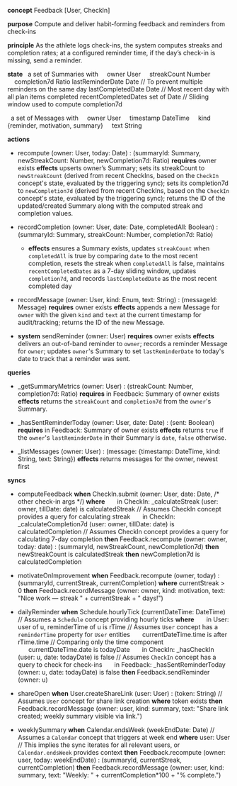 **concept** Feedback \[User, CheckIn]

**purpose** Compute and deliver habit-forming feedback and reminders from
check-ins

**principle** As the athlete logs check-ins, the system computes streaks and
completion rates; at a configured reminder time, if the day’s check-in is
missing, send a reminder.

**state**   a set of Summaries with     owner User     streakCount Number
    completion7d Ratio lastReminderDate Date // To prevent multiple reminders on
the same day lastCompletedDate Date // Most recent day with all plan items
completed recentCompletedDates set of Date // Sliding window used to compute
completion7d

  a set of Messages with     owner User     timestamp DateTime     kind
{reminder, motivation, summary}     text String

**actions**

- recompute (owner: User, today: Date) : (summaryId: Summary, newStreakCount:
  Number, newCompletion7d: Ratio) **requires** owner exists **effects** upserts
  owner’s Summary; sets its streakCount to `newStreakCount` (derived from recent
  CheckIns, based on the `CheckIn` concept's state, evaluated by the triggering
  sync); sets its completion7d to `newCompletion7d` (derived from recent
  CheckIns, based on the `CheckIn` concept's state, evaluated by the triggering
  sync); returns the ID of the updated/created Summary along with the computed
  streak and completion values.

- recordCompletion (owner: User, date: Date, completedAll: Boolean) :
  (summaryId: Summary, streakCount: Number, completion7d: Ratio)
  - **effects** ensures a Summary exists, updates `streakCount` when
    `completedAll` is true by comparing `date` to the most recent completion,
    resets the streak when `completedAll` is false, maintains
    `recentCompletedDates` as a 7-day sliding window, updates `completion7d`,
    and records `lastCompletedDate` as the most recent completed day

- recordMessage (owner: User, kind: Enum, text: String) : (messageId: Message)
  **requires** owner exists **effects** appends a new Message for `owner` with
  the given `kind` and `text` at the current timestamp for audit/tracking;
  returns the ID of the new Message.

- **system** sendReminder (owner: User) **requires** owner exists **effects**
  delivers an out-of-band reminder to `owner`; records a reminder Message for
  `owner`; updates `owner`'s Summary to set `lastReminderDate` to today's date
  to track that a reminder was sent.

**queries**

- _getSummaryMetrics (owner: User) : (streakCount: Number, completion7d: Ratio)
  **requires** in Feedback: Summary of owner exists **effects** returns the
  `streakCount` and `completion7d` from the `owner`'s Summary.

- _hasSentReminderToday (owner: User, date: Date) : (sent: Boolean) **requires**
  in Feedback: Summary of owner exists **effects** returns `true` if the
  `owner`'s `lastReminderDate` in their Summary is `date`, `false` otherwise.

- _listMessages (owner: User) : (message: {timestamp: DateTime, kind: String,
  text: String}) **effects** returns messages for the owner, newest first

**syncs**

- computeFeedback **when** CheckIn.submit (owner: User, date: Date, /* other
  check-in args */) **where**       in CheckIn: _calculateStreak (user: owner,
  tillDate: date) is calculatedStreak // Assumes CheckIn concept provides a
  query for calculating streak       in CheckIn: _calculateCompletion7d (user:
  owner, tillDate: date) is calculatedCompletion // Assumes CheckIn concept
  provides a query for calculating 7-day completion **then** Feedback.recompute
  (owner: owner, today: date) : (summaryId, newStreakCount, newCompletion7d)
  **then** newStreakCount is calculatedStreak **then** newCompletion7d is
  calculatedCompletion

- motivateOnImprovement **when** Feedback.recompute (owner, today) : (summaryId,
  currentStreak, currentCompletion) **where** currentStreak > 0 **then**
  Feedback.recordMessage (owner: owner, kind: motivation, text: "Nice work —
  streak " + currentStreak + " days!")

- dailyReminder **when** Schedule.hourlyTick (currentDateTime: DateTime) //
  Assumes a `Schedule` concept providing hourly ticks **where**       in User:
  user of u, reminderTime of u is rTime // Assumes `User` concept has a
  `reminderTime` property for `User` entities       currentDateTime.time is
  after rTime.time // Comparing only the time component
        currentDateTime.date is todayDate       in CheckIn: _hasCheckIn (user:
  u, date: todayDate) is false // Assumes `CheckIn` concept has a query to check
  for check-ins       in Feedback: _hasSentReminderToday (owner: u, date:
  todayDate) is false **then** Feedback.sendReminder (owner: u)

- shareOpen **when** User.createShareLink (user: User) : (token: String) //
  Assumes `User` concept for share link creation **where** token exists **then**
  Feedback.recordMessage (owner: user, kind: summary, text: "Share link created;
  weekly summary visible via link.")

- weeklySummary **when** Calendar.endsWeek (weekEndDate: Date) // Assumes a
  `Calendar` concept that triggers at week end **where** user: User // This
  implies the sync iterates for all relevant users, or `Calendar.endsWeek`
  provides context **then** Feedback.recompute (owner: user, today: weekEndDate)
  : (summaryId, currentStreak, currentCompletion) **then**
  Feedback.recordMessage (owner: user, kind: summary, text: "Weekly: " +
  currentCompletion*100 + "% complete.")
